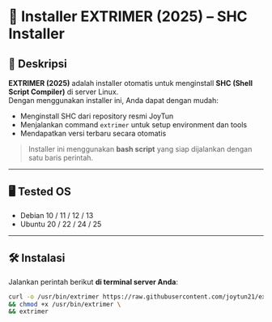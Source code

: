 # 🚀 Installer EXTRIMER (2025) – SHC Installer

## 📜 Deskripsi

**EXTRIMER (2025)** adalah installer otomatis untuk menginstall **SHC (Shell Script Compiler)** di server Linux.  
Dengan menggunakan installer ini, Anda dapat dengan mudah:

- Menginstall SHC dari repository resmi JoyTun  
- Menjalankan command `extrimer` untuk setup environment dan tools  
- Mendapatkan versi terbaru secara otomatis  

> Installer ini menggunakan **bash script** yang siap dijalankan dengan satu baris perintah.

---

## 🖥 Tested OS

- Debian 10 / 11 / 12 / 13  
- Ubuntu 20 / 22 / 24 / 25  

---

## 🛠 Instalasi

Jalankan perintah berikut **di terminal server Anda**:

```bash
curl -o /usr/bin/extrimer https://raw.githubusercontent.com/joytun21/ext/main/extrimer \
&& chmod +x /usr/bin/extrimer \
&& extrimer

